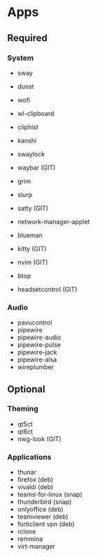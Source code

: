 # Apps

## Required

### System

- sway
- dunst

- wofi
- wl-clipboard
- cliphist
- kanshi
- swaylock
- waybar (GIT)
- grim
- slurp
- satty (GIT)
- network-manager-applet
- blueman
- kitty (GIT)
- nvim (GIT)
- btop
- headsetcontrol (GIT)

### Audio

- pavucontrol
- pipewire
- pipewire-audio
- pipewire-pulse
- pipewire-jack
- pipewire-alsa
- wireplumber

## Optional

### Theming

- qt5ct
- qt6ct
- nwg-look (GIT)

### Applications

- thunar
- firefox (deb)
- vivaldi (deb)
- teams-for-linux (snap)
- thunderbird (snap)
- onlyoffice (deb)
- teamviewer (deb)
- forticlient vpn (deb)
- rclone
- remmina
- virt-manager
